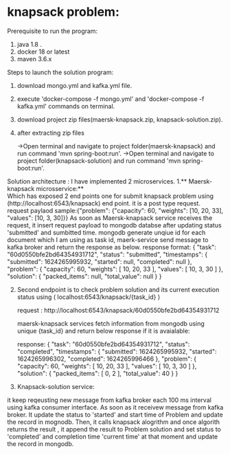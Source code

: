 # knapsack problem:



Prerequisite to run the program:
1. java 1.8 .
2. docker 18 or latest
3. maven 3.6.x


Steps to launch the solution program:

1. download mongo.yml and kafka.yml file.
5. execute 'docker-compose -f mongo.yml' and 'docker-compose -f kafka.yml'  commands on terminal.
6. download project zip files(maersk-knapsack.zip, knapsack-solution.zip).
7. after extracting zip files
   
   ->Open terminal and navigate to project folder(maersk-knapsack) and run command 'mvn spring-boot:run'.
   ->Open terminal and navigate to project folder(knapsack-solution) and run command 'mvn spring-boot:run'.
   
   
 Solution architecture :
  I have implemented 2 microservices.
  1.** Maersk-knapsack microsservice:**  
  Which has exposed 2 end points  one for submit knapsack problem using (http://localhost:6543/knapsack) end point.
  it is a post type request.
    request paylaod sample:{"problem": {"capacity": 60, "weights": [10, 20, 33], "values": [10, 3, 30]}}
    As soon as Maersk-knapsack service  receives the request, it insert  request payload to mongodb databse  after updating status  'submitted' and     sumbitted time.
    mongodb generate unqiue id for each document which I am using as task id, maerk-service send message to kafka broker and return the response as below.
    response format:
    {
    "task": "60d0550bfe2bd64354931712",
    "status": "submitted",
    "timestamps": {
        "submitted": 1624265995932,
        "started": null,
        "completed": null
    },
    "problem": {
        "capacity": 60,
        "weights": [
            10,
            20,
            33
        ],
        "values": [
            10,
            3,
            30
        ]
    },
    "solution": {
        "packed_items": null,
        "total_value": null
    }
}
  
    
    
  
  2. Second endpoint is to check problem solution and its current execution status using ( localhost:6543/knapsack/{task_id} )
       
     request : http://localhost:6543/knapsack/60d0550bfe2bd64354931712
     
     
     maersk-knapsack services fetch information from mongodb using unique {task_id} and return below  response if it is avaialable:
     
     
     response:
   {
    "task": "60d0550bfe2bd64354931712",
    "status": "completed",
    "timestamps": {
        "submitted": 1624265995932,
        "started": 1624265996302,
        "completed": 1624265996466
    },
    "problem": {
        "capacity": 60,
        "weights": [
            10,
            20,
            33
        ],
        "values": [
            10,
            3,
            30
        ]
    },
    "solution": {
        "packed_items": [
            0,
            2
        ],
        "total_value": 40
    }
}

2. Knapsack-solution service:

 it keep  reqeusting new message from kafka broker  each 100 ms interval using kafka consumer interface. 
 As soon as it receivew message from kafka broker. It update the status to 'started' and  start time  of Problem and update the record in mognodb.
  Then, it calls knapsack alogrithm  and once algorith returns the result , it append the result to Problem solution and set 
 status to 'completed' and completion time 'current time' at that moment and update the record in mongodb.
   

